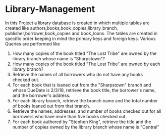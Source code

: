 # Library-Management 
In this Project a library database is created in which multiple tables are created like authors,books,book_copies,library_branch,
publisher,borrower,book_copies and book_loans.
The tables are created in specific order keeping in mind the primary keys and foreign keys.
Various Queries are performed like
1. How many copies of the book titled "The Lost Tribe" are owned by the library
branch whose name is "Sharpstown"?
2. How many copies of the book titled "The Lost Tribe" are owned by each library
branch?
3. Retrieve the names of all borrowers who do not have any books checked out.
4. For each book that is loaned out from the "Sharpstown" branch and whose
DueDate is 2/3/18, retrieve the book title, the borrower's name, and the
borrower's address.
5. For each library branch, retrieve the branch name and the total number of books
loaned out from that branch.
6. Retrieve the names, addresses, and number of books checked out for all
borrowers who have more than five books checked out.
7. For each book authored by "Stephen King", retrieve the title and the number of
copies owned by the library branch whose name is "Central"
